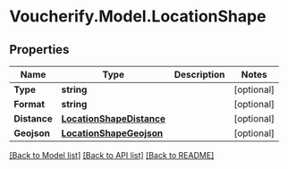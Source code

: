 # Voucherify.Model.LocationShape

## Properties

Name | Type | Description | Notes
------------ | ------------- | ------------- | -------------
**Type** | **string** |  | [optional] 
**Format** | **string** |  | [optional] 
**Distance** | [**LocationShapeDistance**](LocationShapeDistance.md) |  | [optional] 
**Geojson** | [**LocationShapeGeojson**](LocationShapeGeojson.md) |  | [optional] 

[[Back to Model list]](../README.md#documentation-for-models) [[Back to API list]](../README.md#documentation-for-api-endpoints) [[Back to README]](../README.md)

